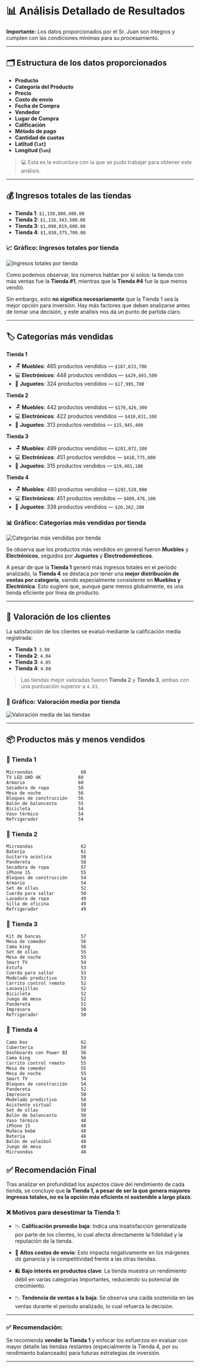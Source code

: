 
# 📊 Análisis Detallado de Resultados

**Importante:** Los datos proporcionados por el Sr. Juan son íntegros y cumplen con las condiciones mínimas para su procesamiento.

---

## 🗂️ Estructura de los datos proporcionados

- **Producto**  
- **Categoría del Producto**  
- **Precio**  
- **Costo de envío**  
- **Fecha de Compra**  
- **Vendedor**  
- **Lugar de Compra**  
- **Calificación**  
- **Método de pago**  
- **Cantidad de cuotas**  
- **Latitud (`lat`)**  
- **Longitud (`lon`)**

> 💻 Esta es la estructura con la que se pudo trabajar para obtener este análisis.

---

## 💰 Ingresos totales de las tiendas

- **Tienda 1**: `$1,150,880,400.00`  
- **Tienda 2**: `$1,116,343,500.00`  
- **Tienda 3**: `$1,098,019,600.00`  
- **Tienda 4**: `$1,038,375,700.00`  

### 📈 Gráfico: Ingresos totales por tienda
![Ingresos totales por tienda](ingresos_totales_tiendas.png)

Como podemos observar, los números hablan por sí solos: la tienda con más ventas fue la **Tienda #1**, mientras que la **Tienda #4** fue la que menos vendió.

Sin embargo, esto **no significa necesariamente** que la Tienda 1 sea la mejor opción para inversión. Hay más factores que deben analizarse antes de tomar una decisión, y este análisis nos da un punto de partida claro.

---

## 🏷️ Categorías más vendidas

**Tienda 1**  
- 🪑 **Muebles**: 465 productos vendidos — `$187,633,700`  
- 💻 **Electrónicos**: 448 productos vendidos — `$429,493,500`  
- 🧸 **Juguetes**: 324 productos vendidos — `$17,995,700`  

**Tienda 2**  
- 🪑 **Muebles**: 442 productos vendidos — `$176,426,300`  
- 💻 **Electrónicos**: 422 productos vendidos — `$410,831,100`  
- 🧸 **Juguetes**: 313 productos vendidos — `$15,945,400`  

**Tienda 3**  
- 🪑 **Muebles**: 499 productos vendidos — `$201,072,100`  
- 💻 **Electrónicos**: 451 productos vendidos — `$410,775,800`  
- 🧸 **Juguetes**: 315 productos vendidos — `$19,401,100`  

**Tienda 4**  
- 🪑 **Muebles**: 480 productos vendidos — `$192,528,900`  
- 💻 **Electrónicos**: 451 productos vendidos — `$409,476,100`  
- 🧸 **Juguetes**: 338 productos vendidos — `$20,262,200`  

### 📊 Gráfico: Categorías más vendidas por tienda
![Categorías más vendidas por tienda](productos_vendidos_por_categoria.png)

Se observa que los productos más vendidos en general fueron **Muebles** y **Electrónicos**, seguidos por **Juguetes** y **Electrodomésticos**.

A pesar de que la **Tienda 1** generó más ingresos totales en el período analizado, la **Tienda 4** se destaca por tener una **mejor distribución de ventas por categoría**, siendo especialmente consistente en **Muebles y Electrónica**. Esto sugiere que, aunque gane menos globalmente, es una tienda eficiente por línea de producto.

---

## 🤝 Valoración de los clientes

La satisfacción de los clientes se evaluó mediante la calificación media registrada:

- **Tienda 1**: `3.98`  
- **Tienda 2**: `4.04`  
- **Tienda 3**: `4.05`  
- **Tienda 4**: `4.00`  

> Las tiendas mejor valoradas fueron **Tienda 2** y **Tienda 3**, ambas con una puntuación superior a `4.03`.

### 🌟 Gráfico: Valoración media por tienda
![Valoración media de las tiendas](valoracion_media_tiendas.png)

---

## 📦 Productos más y menos vendidos

### 🏪 Tienda 1
```
Microondas                  60
TV LED UHD 4K              60
Armario                    60
Secadora de ropa           58
Mesa de noche              56
Bloques de construcción    56
Balón de baloncesto        55
Bicicleta                  54
Vaso térmico               54
Refrigerador               54
```

### 🏪 Tienda 2
```
Microondas                  62
Batería                     61
Guitarra acústica           58
Pandereta                   58
Secadora de ropa            57
iPhone 15                   55
Bloques de construcción     54
Armario                     54
Set de ollas                52
Cuerda para saltar          50
Lavadora de ropa            49
Silla de oficina            49
Refrigerador                49
```

### 🏪 Tienda 3
```
Kit de bancas               57
Mesa de comedor             56
Cama king                   56
Set de ollas                55
Mesa de noche               55
Smart TV                    54
Estufa                      53
Cuerda para saltar          53
Modelado predictivo         53
Carrito control remoto      52
Lavavajillas                52
Bicicleta                   52
Juego de mesa               52
Pandereta                   51
Impresora                   50
Refrigerador                50
```

### 🏪 Tienda 4
```
Cama box                    62
Cubertería                  59
Dashboards con Power BI     56
Cama king                   56
Carrito control remoto      55
Mesa de comedor             55
Mesa de noche               55
Smart TV                    54
Bloques de construcción     54
Pandereta                   52
Impresora                   50
Modelado predictivo         50
Asistente virtual           50
Set de ollas                50
Balón de baloncesto         50
Vaso térmico                48
iPhone 15                   48
Muñeca bebé                 48
Batería                     48
Balón de voleibol           48
Juego de mesa               48
Microondas                  48
```

## ✅ Recomendación Final

Tras analizar en profundidad los aspectos clave del rendimiento de cada tienda, se concluye que **la Tienda 1, a pesar de ser la que genera mayores ingresos totales, no es la opción más eficiente ni sostenible a largo plazo**.

### ❌ Motivos para desestimar la Tienda 1:

- 📉 **Calificación promedio baja**: Indica una insatisfacción generalizada por parte de los clientes, lo cual afecta directamente la fidelidad y la reputación de la tienda.

- 🚚 **Altos costos de envío**: Esto impacta negativamente en los márgenes de ganancia y la competitividad frente a las otras tiendas.

- 🛍️ **Bajo interés en productos clave**: La tienda muestra un rendimiento débil en varias categorías importantes, reduciendo su potencial de crecimiento.

- 📉 **Tendencia de ventas a la baja**: Se observa una caída sostenida en las ventas durante el período analizado, lo cual refuerza la decisión.

---

### ✅ Recomendación:

Se recomienda **vender la Tienda 1** y enfocar los esfuerzos en evaluar con mayor detalle las tiendas restantes (especialmente la Tienda 4, por su rendimiento balanceado) para futuras estrategias de inversión.

---
